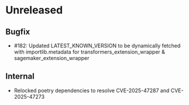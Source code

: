 # Unreleased

## Bugfix
* #182: Updated LATEST_KNOWN_VERSION to be dynamically fetched with importlib.metadata for
transformers_extension_wrapper & sagemaker_extension_wrapper

## Internal
* Relocked poetry dependencies to resolve CVE-2025-47287 and CVE-2025-47273